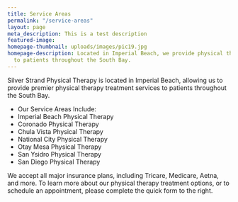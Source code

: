 ```yaml
---
title: Service Areas
permalink: "/service-areas"
layout: page
meta_description: This is a test description
featured-image: 
homepage-thumbnail: uploads/images/pic19.jpg
homepage-description: Located in Imperial Beach, we provide physical therapy through
  to patients throughout the South Bay.
---
```


Silver Strand Physical Therapy is located in Imperial Beach, allowing us to provide premier physical therapy treatment services to patients throughout the South Bay.

- Our Service Areas Include:
- Imperial Beach Physical Therapy
- Coronado Physical Therapy
- Chula Vista Physical Therapy
- National City Physical Therapy
- Otay Mesa Physical Therapy
- San Ysidro Physical Therapy
- San Diego Physical Therapy

We accept all major insurance plans, including Tricare, Medicare, Aetna, and more. To learn more about our physical therapy treatment options, or to schedule an appointment, please complete the quick form to the right.
